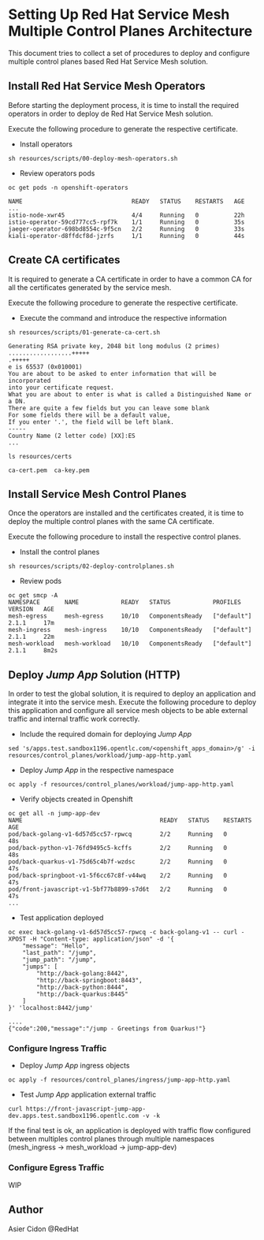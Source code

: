 # Setting Up Red Hat Service Mesh Multiple Control Planes Architecture

This document tries to collect a set of procedures to deploy and configure multiple control planes based Red Hat Service Mesh solution.


## Install Red Hat Service Mesh Operators

Before starting the deployment process, it is time to install the required operators in order to deploy de Red Hat Service Mesh solution.

Execute the following procedure to generate the respective certificate.

- Install operators

```$bash
sh resources/scripts/00-deploy-mesh-operators.sh
```

- Review operators pods

```$bash
oc get pods -n openshift-operators

NAME                               READY   STATUS    RESTARTS   AGE
...
istio-node-xwr45                   4/4     Running   0          22h
istio-operator-59cd777cc5-rpf7k    1/1     Running   0          35s
jaeger-operator-698bd8554c-9f5cn   2/2     Running   0          33s
kiali-operator-d8ffdcf8d-jzrfs     1/1     Running   0          44s
```

## Create CA certificates

It is required to generate a CA certificate in order to have a common CA for all the certificates generated by the service mesh.

Execute the following procedure to generate the respective certificate.

- Execute the command and introduce the respective information

```$bash
sh resources/scripts/01-generate-ca-cert.sh

Generating RSA private key, 2048 bit long modulus (2 primes)
..................+++++
.+++++
e is 65537 (0x010001)
You are about to be asked to enter information that will be incorporated
into your certificate request.
What you are about to enter is what is called a Distinguished Name or a DN.
There are quite a few fields but you can leave some blank
For some fields there will be a default value,
If you enter '.', the field will be left blank.
-----
Country Name (2 letter code) [XX]:ES
...

ls resources/certs 

ca-cert.pem  ca-key.pem
```

## Install Service Mesh Control Planes

Once the operators are installed and the certificates created, it is time to deploy the multiple control planes with the same CA certificate.

Execute the following procedure to install the respective control planes.

- Install the control planes

```$bash
sh resources/scripts/02-deploy-controlplanes.sh
```

- Review pods 

```$bash
oc get smcp -A
NAMESPACE       NAME            READY   STATUS            PROFILES      VERSION   AGE
mesh-egress     mesh-egress     10/10   ComponentsReady   ["default"]   2.1.1     17m
mesh-ingress    mesh-ingress    10/10   ComponentsReady   ["default"]   2.1.1     22m
mesh-workload   mesh-workload   10/10   ComponentsReady   ["default"]   2.1.1     8m2s
```

## Deploy _Jump App_ Solution (HTTP)

In order to test the global solution, it is required to deploy an application and integrate it into the service mesh. Execute the following procedure to deploy this application and configure all service mesh objects to be able external traffic and internal traffic work correctly.

- Include the required domain for deploying _Jump App_

```$bash
sed 's/apps.test.sandbox1196.opentlc.com/<openshift_apps_domain>/g' -i resources/control_planes/workload/jump-app-http.yaml
```

- Deploy _Jump App_ in the respective namespace

```$bash
oc apply -f resources/control_planes/workload/jump-app-http.yaml
```

- Verify objects created in Openshift

```$bash
oc get all -n jump-app-dev
NAME                                       READY   STATUS    RESTARTS   AGE
pod/back-golang-v1-6d57d5cc57-rpwcq        2/2     Running   0          48s
pod/back-python-v1-76fd9495c5-kcffs        2/2     Running   0          48s
pod/back-quarkus-v1-75d65c4b7f-wzdsc       2/2     Running   0          47s
pod/back-springboot-v1-5f6cc67c8f-v44wq    2/2     Running   0          47s
pod/front-javascript-v1-5bf77b8899-s7d6t   2/2     Running   0          47s
...
```

- Test application deployed

```$bash
oc exec back-golang-v1-6d57d5cc57-rpwcq -c back-golang-v1 -- curl -XPOST -H "Content-type: application/json" -d '{
    "message": "Hello",
    "last_path": "/jump",
    "jump_path": "/jump",
    "jumps": [
        "http://back-golang:8442",
        "http://back-springboot:8443",
        "http://back-python:8444",
        "http://back-quarkus:8445"
    ]
}' 'localhost:8442/jump'

....
{"code":200,"message":"/jump - Greetings from Quarkus!"}

```

### Configure Ingress Traffic

- Deploy _Jump App_ ingress objects

```$bash
oc apply -f resources/control_planes/ingress/jump-app-http.yaml
```

- Test _Jump App_ application external traffic

```$bash
curl https://front-javascript-jump-app-dev.apps.test.sandbox1196.opentlc.com -v -k
```

If the final test is ok, an application is deployed with traffic flow configured between multiples control planes through multiple namespaces (mesh_ingress -> mesh_workload -> jump-app-dev)

### Configure Egress Traffic

WIP

## Author

Asier Cidon @RedHat

